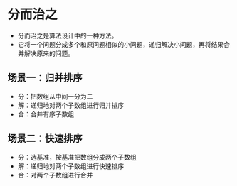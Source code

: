 # 分而治之

- 分而治之是算法设计中的一种方法。
- 它将一个问题分成多个和原问题相似的小问题，递归解决小问题，再将结果合并解决原来的问题。

## 场景一：归并排序

- 分：把数组从中间一分为二
- 解：递归地对两个子数组进行归并排序
- 合：合并有序子数组

## 场景二：快速排序

- 分：选基准，按基准把数组分成两个子数组
- 解：递归地对两个子数组进行快速排序
- 合：对两个子数组进行合并
